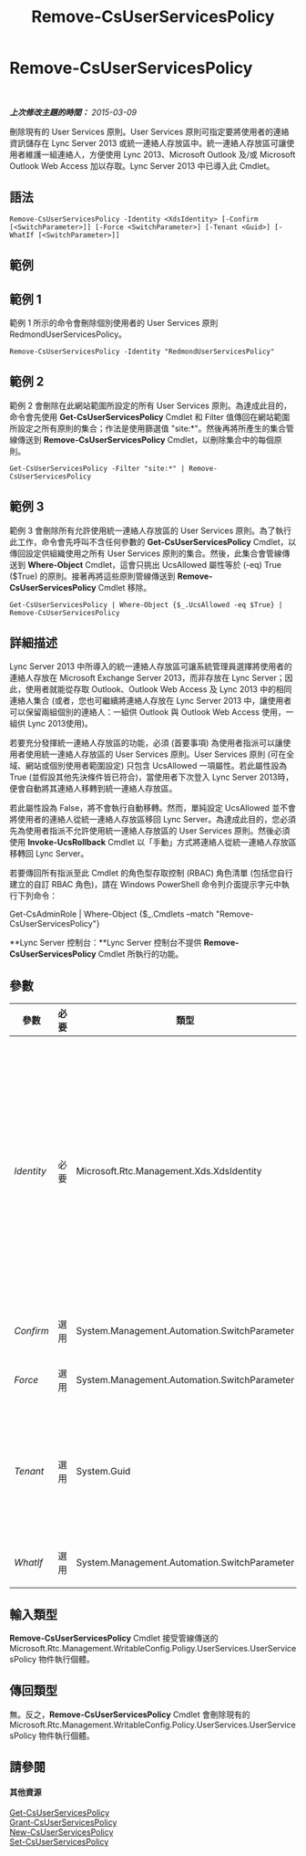 ﻿---
title: Remove-CsUserServicesPolicy
TOCTitle: Remove-CsUserServicesPolicy
ms:assetid: 025f9a94-ff44-4e06-8b14-721f8fd9924f
ms:mtpsurl: https://technet.microsoft.com/zh-tw/library/JJ204629(v=OCS.15)
ms:contentKeyID: 49289912
ms.date: 08/10/2015
mtps_version: v=OCS.15
ms.translationtype: HT
---

# Remove-CsUserServicesPolicy

 

_**上次修改主題的時間：** 2015-03-09_

刪除現有的 User Services 原則。User Services 原則可指定要將使用者的連絡資訊儲存在 Lync Server 2013 或統一連絡人存放區中。統一連絡人存放區可讓使用者維護一組連絡人，方便使用 Lync 2013、Microsoft Outlook 及/或 Microsoft Outlook Web Access 加以存取。Lync Server 2013 中已導入此 Cmdlet。

## 語法

    Remove-CsUserServicesPolicy -Identity <XdsIdentity> [-Confirm [<SwitchParameter>]] [-Force <SwitchParameter>] [-Tenant <Guid>] [-WhatIf [<SwitchParameter>]]

## 範例

## 範例 1

範例 1 所示的命令會刪除個別使用者的 User Services 原則 RedmondUserServicesPolicy。

    Remove-CsUserServicesPolicy -Identity "RedmondUserServicesPolicy"

## 範例 2

範例 2 會刪除在此網站範圍所設定的所有 User Services 原則。為達成此目的，命令會先使用 **Get-CsUserServicesPolicy** Cmdlet 和 Filter 值傳回在網站範圍所設定之所有原則的集合；作法是使用篩選值 "site:\*"。然後再將所產生的集合管線傳送到 **Remove-CsUserServicesPolicy** Cmdlet，以刪除集合中的每個原則。

    Get-CsUserServicesPolicy -Filter "site:*" | Remove-CsUserServicesPolicy

## 範例 3

範例 3 會刪除所有允許使用統一連絡人存放區的 User Services 原則。為了執行此工作，命令會先呼叫不含任何參數的 **Get-CsUserServicesPolicy** Cmdlet，以傳回設定供組織使用之所有 User Services 原則的集合。然後，此集合會管線傳送到 **Where-Object** Cmdlet，這會只挑出 UcsAllowed 屬性等於 (-eq) True ($True) 的原則。接著再將這些原則管線傳送到 **Remove-CsUserServicesPolicy** Cmdlet 移除。

    Get-CsUserServicesPolicy | Where-Object {$_.UcsAllowed -eq $True} | Remove-CsUserServicesPolicy

## 詳細描述

Lync Server 2013 中所導入的統一連絡人存放區可讓系統管理員選擇將使用者的連絡人存放在 Microsoft Exchange Server 2013，而非存放在 Lync Server；因此，使用者就能從存取 Outlook、Outlook Web Access 及 Lync 2013 中的相同連絡人集合 (或者，您也可繼續將連絡人存放在 Lync Server 2013 中，讓使用者可以保留兩組個別的連絡人：一組供 Outlook 與 Outlook Web Access 使用，一組供 Lync 2013使用)。

若要充分發揮統一連絡人存放區的功能，必須 (首要事項) 為使用者指派可以讓使用者使用統一連絡人存放區的 User Services 原則。User Services 原則 (可在全域、網站或個別使用者範圍設定) 只包含 UcsAllowed 一項屬性。若此屬性設為 True (並假設其他先決條件皆已符合)，當使用者下次登入 Lync Server 2013時，便會自動將其連絡人移轉到統一連絡人存放區。

若此屬性設為 False，將不會執行自動移轉。然而，單純設定 UcsAllowed 並不會將使用者的連絡人從統一連絡人存放區移回 Lync Server。為達成此目的，您必須先為使用者指派不允許使用統一連絡人存放區的 User Services 原則。然後必須使用 **Invoke-UcsRollback** Cmdlet 以「手動」方式將連絡人從統一連絡人存放區移轉回 Lync Server。

若要傳回所有指派至此 Cmdlet 的角色型存取控制 (RBAC) 角色清單 (包括您自行建立的自訂 RBAC 角色)，請在 Windows PowerShell 命令列介面提示字元中執行下列命令：

Get-CsAdminRole | Where-Object {$\_.Cmdlets –match "Remove-CsUserServicesPolicy"}

**Lync Server 控制台：**Lync Server 控制台不提供 **Remove-CsUserServicesPolicy** Cmdlet 所執行的功能。

## 參數


<table>
<colgroup>
<col style="width: 25%" />
<col style="width: 25%" />
<col style="width: 25%" />
<col style="width: 25%" />
</colgroup>
<thead>
<tr class="header">
<th>參數</th>
<th>必要</th>
<th>類型</th>
<th>說明</th>
</tr>
</thead>
<tbody>
<tr class="odd">
<td><p><em>Identity</em></p></td>
<td><p>必要</p></td>
<td><p>Microsoft.Rtc.Management.Xds.XdsIdentity</p></td>
<td><p>要刪除之原則的唯一識別碼。若要移除在網站範圍所設定的原則，可使用類似下列的語法：</p>
<p>-Identity &quot;site:Redmond&quot;</p>
<p>若要移除在服務範圍所設定的原則，可使用類似下列的語法：</p>
<p>-Identity &quot;UserServer:atl-cs-001.litwareinc.com&quot;</p>
<p>使用者伺服器服務是唯一可以主控 User Services 原則的服務。</p>
<p>個別使用者範圍中的原則也可移除。若要移除個別使用者原則，請使用類似下列的語法：</p>
<p>-Identity &quot;RedmondUserServicesPolicy&quot;</p></td>
</tr>
<tr class="even">
<td><p><em>Confirm</em></p></td>
<td><p>選用</p></td>
<td><p>System.Management.Automation.SwitchParameter</p></td>
<td><p>執行命令前先要求您確認。</p></td>
</tr>
<tr class="odd">
<td><p><em>Force</em></p></td>
<td><p>選用</p></td>
<td><p>System.Management.Automation.SwitchParameter</p></td>
<td><p>隱藏執行命令時可能發生的非嚴重錯誤訊息。</p></td>
</tr>
<tr class="even">
<td><p><em>Tenant</em></p></td>
<td><p>選用</p></td>
<td><p>System.Guid</p></td>
<td><p>移除指派給指定 商務用 Skype Online 租用戶的 User Services 原則。移除指派給租用戶的原則時，必須加入 Identity 參數並設定 &quot;global&quot; 參數值：</p>
<p>-Tenant &quot;38aad667-af54-4397-aaa7-e94c79ec2308&quot; –Identity &quot;global&quot;</p></td>
</tr>
<tr class="odd">
<td><p><em>WhatIf</em></p></td>
<td><p>選用</p></td>
<td><p>System.Management.Automation.SwitchParameter</p></td>
<td><p>描述執行命令後的結果，但無須實際執行命令。</p></td>
</tr>
</tbody>
</table>


## 輸入類型

**Remove-CsUserServicesPolicy** Cmdlet 接受管線傳送的 Microsoft.Rtc.Management.WritableConfig.Poligy.UserServices.UserServicesPolicy 物件執行個體。

## 傳回類型

無。反之，**Remove-CsUserServicesPolicy** Cmdlet 會刪除現有的 Microsoft.Rtc.Management.WritableConfig.Policy.UserServices.UserServicesPolicy 物件執行個體。

## 請參閱

#### 其他資源

[Get-CsUserServicesPolicy](get-csuserservicespolicy.md)  
[Grant-CsUserServicesPolicy](grant-csuserservicespolicy.md)  
[New-CsUserServicesPolicy](new-csuserservicespolicy.md)  
[Set-CsUserServicesPolicy](set-csuserservicespolicy.md)

